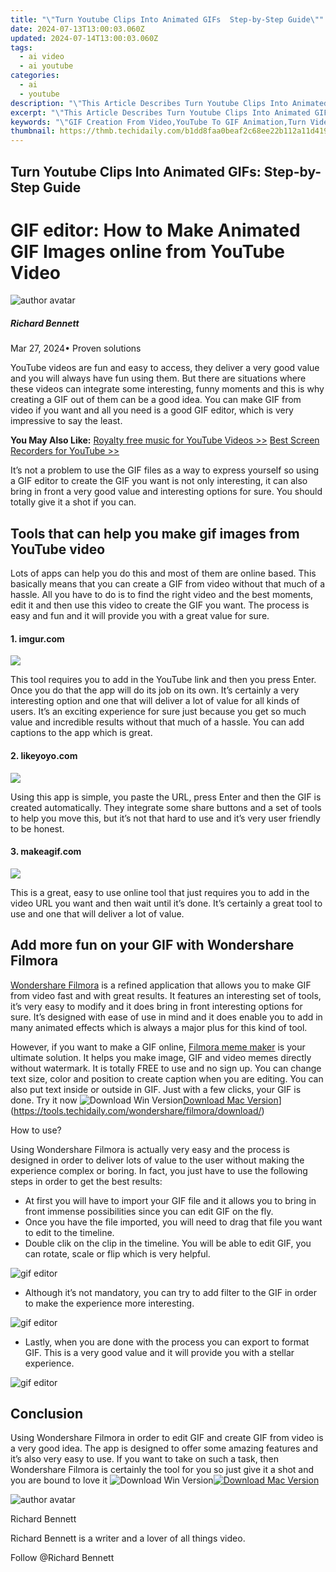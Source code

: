 ```yaml
---
title: "\"Turn Youtube Clips Into Animated GIFs  Step-by-Step Guide\""
date: 2024-07-13T13:00:03.060Z
updated: 2024-07-14T13:00:03.060Z
tags:
  - ai video
  - ai youtube
categories:
  - ai
  - youtube
description: "\"This Article Describes Turn Youtube Clips Into Animated GIFs: Step-by-Step Guide\""
excerpt: "\"This Article Describes Turn Youtube Clips Into Animated GIFs: Step-by-Step Guide\""
keywords: "\"GIF Creation From Video,YouTube To GIF Animation,Turn Video Into GIF,DIY GIF Animator Guide,Clip-To-GIF Converter Tutorial,Stepwise GIF Making Tool,Youtube Clips to Animated GIFs\""
thumbnail: https://thmb.techidaily.com/b1dd8faa0beaf2c68ee22b112a11d419910d65751f8e67cea228594ebc93d2a9.jpg
---
```


## Turn Youtube Clips Into Animated GIFs: Step-by-Step Guide

# GIF editor: How to Make Animated GIF Images online from YouTube Video

![author avatar](https://images.wondershare.com/filmora/article-images/richard-bennett.jpg)

##### Richard Bennett

 Mar 27, 2024• Proven solutions

YouTube videos are fun and easy to access, they deliver a very good value and you will always have fun using them. But there are situations where these videos can integrate some interesting, funny moments and this is why creating a GIF out of them can be a good idea. You can make GIF from video if you want and all you need is a good GIF editor, which is very impressive to say the least.

**You May Also Like:**
[Royalty free music for YouTube Videos >>](https://tools.techidaily.com/wondershare/filmora/download/)
[Best Screen Recorders for YouTube >>](https://tools.techidaily.com/wondershare/filmora/download/)

It’s not a problem to use the GIF files as a way to express yourself so using a GIF editor to create the GIF you want is not only interesting, it can also bring in front a very good value and interesting options for sure. You should totally give it a shot if you can.

## Tools that can help you make gif images from YouTube video

Lots of apps can help you do this and most of them are online based. This basically means that you can create a GIF from video without that much of a hassle. All you have to do is to find the right video and the best moments, edit it and then use this video to create the GIF you want. The process is easy and fun and it will provide you with a great value for sure.

#### 1\. imgur.com

![](https://images.wondershare.com/filmora/article-images/imgur-video-to-gif.jpg)

This tool requires you to add in the YouTube link and then you press Enter. Once you do that the app will do its job on its own. It’s certainly a very interesting option and one that will deliver a lot of value for all kinds of users. It’s an exciting experience for sure just because you get so much value and incredible results without that much of a hassle. You can add captions to the app which is great.

#### 2\. likeyoyo.com

![](https://images.wondershare.com/filmora/article-images/likeyoyo-video-to-gif.jpg)

Using this app is simple, you paste the URL, press Enter and then the GIF is created automatically. They integrate some share buttons and a set of tools to help you move this, but it’s not that hard to use and it’s very user friendly to be honest.

#### 3\. makeagif.com

![](https://images.wondershare.com/filmora/article-images/makeagif-video-to-gif.jpg)

This is a great, easy to use online tool that just requires you to add in the video URL you want and then wait until it’s done. It’s certainly a great tool to use and one that will deliver a lot of value.

## Add more fun on your GIF with Wondershare Filmora

[Wondershare Filmora](https://tools.techidaily.com/wondershare/filmora/download/) is a refined application that allows you to make GIF from video fast and with great results. It features an interesting set of tools, it’s very easy to modify and it does bring in front interesting options for sure. It’s designed with ease of use in mind and it does enable you to add in many animated effects which is always a major plus for this kind of tool.

However, if you want to make a GIF online, [Filmora meme maker](https://tools.techidaily.com/wondershare/filmora/download/) is your ultimate solution. It helps you make image, GIF and video memes directly without watermark. It is totally FREE to use and no sign up. You can change text size, color and position to create caption when you are editing. You can also put text inside or outside in GIF. Just with a few clicks, your GIF is done. Try it now ![![Download Win Version](https://images.wondershare.com/filmora/guide/download-btn-win.jpg)](https://tools.techidaily.com/wondershare/filmora/download/)[Download Mac Version](https://images.wondershare.com/filmora/guide/download-btn-mac.jpg)](https://tools.techidaily.com/wondershare/filmora/download/)

How to use?

Using Wondershare Filmora is actually very easy and the process is designed in order to deliver lots of value to the user without making the experience complex or boring. In fact, you just have to use the following steps in order to get the best results:

* At first you will have to import your GIF file and it allows you to bring in front immense possibilities since you can edit GIF on the fly.
* Once you have the file imported, you will need to drag that file you want to edit to the timeline.
* Double clik on the clip in the timeline. You will be able to edit GIF, you can rotate, scale or flip which is very helpful.

![gif editor](https://images.wondershare.com/filmora/article-images/video-editing-panel-win.jpg)

* Although it’s not mandatory, you can try to add filter to the GIF in order to make the experience more interesting.

![gif editor](https://images.wondershare.com/filmora/guide/filters-9-win.jpg)

* Lastly, when you are done with the process you can export to format GIF. This is a very good value and it will provide you with a stellar experience.

![gif editor](https://images.wondershare.com/filmora/article-images/export-video-9.jpg)

## Conclusion

Using Wondershare Filmora in order to edit GIF and create GIF from video is a very good idea. The app is designed to offer some amazing features and it’s also very easy to use. If you want to take on such a task, then Wondershare Filmora is certainly the tool for you so just give it a shot and you are bound to love it ![![Download Win Version](https://images.wondershare.com/filmora/guide/download-btn-win.jpg)](https://tools.techidaily.com/wondershare/filmora/download/)[![Download Mac Version](https://images.wondershare.com/filmora/guide/download-btn-mac.jpg)](https://tools.techidaily.com/wondershare/filmora/download/)

![author avatar](https://images.wondershare.com/filmora/article-images/richard-bennett.jpg)

Richard Bennett

Richard Bennett is a writer and a lover of all things video.

Follow @Richard Bennett


<ins class="adsbygoogle"
     style="display:block"
     data-ad-format="autorelaxed"
     data-ad-client="ca-pub-7571918770474297"
     data-ad-slot="1223367746"></ins>



<ins class="adsbygoogle"
     style="display:block"
     data-ad-client="ca-pub-7571918770474297"
     data-ad-slot="8358498916"
     data-ad-format="auto"
     data-full-width-responsive="true"></ins>




